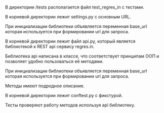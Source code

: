В директории /tests располагается файл test_regres_in с тестами.

В корневой директории лежит settings.py с основным URL.

При инициализации библиотеки объявляется переменная base_url которая используется при формировании url для запроса.

В корневой директории лежит файл api.py, который является библиотекой к REST api сервису regres.in.

Библиотека api написана в классе, что соответствует принципам ООП и позволяет удобно пользоваться её методами.

При инициализации библиотеки объявляется переменная base_url которая используется при формировании url для запроса.

Методы имеют подродное описание.

В корневой директории лежит conftest.py c фикстурой.

Тесты проверяют работу методов используя api библиотеку.
